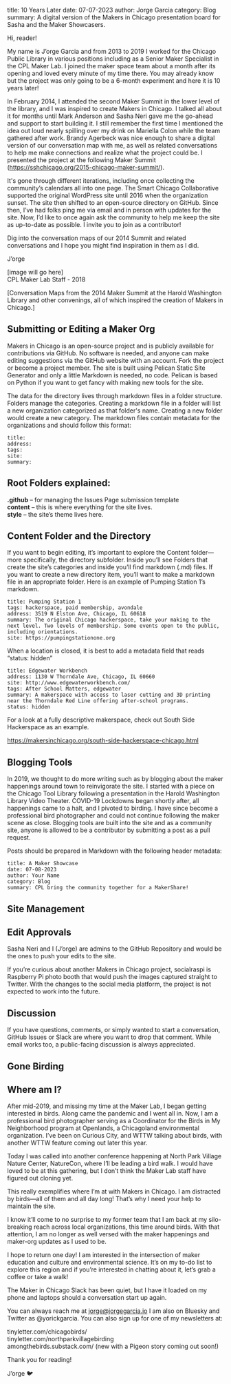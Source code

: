 title: 10 Years Later
date: 07-07-2023
author: Jorge Garcia
category: Blog
summary: A digital version of the Makers in Chicago presentation board for Sasha and the Maker Showcasers.

Hi, reader!  

My name is J’orge Garcia and from 2013 to 2019 I worked for the Chicago Public Library in various positions including as a Senior Maker Specialist in the CPL Maker Lab. I joined the maker space team about a month after its opening and loved every minute of my time there. You may already know but the project was only going to be a 6-month experiment and here it is 10 years later!  

In February 2014, I attended the second Maker Summit in the lower level of the library, and I was inspired to create Makers in Chicago. I talked all about it for months until Mark Anderson and Sasha Neri gave me the go-ahead and support to start building it. I still remember the first time I mentioned the idea out loud nearly spilling over my drink on Mariella Colon while the team gathered after work. Brandy Agerbeck was nice enough to share a digital version of our conversation map with me, as well as related conversations to help me make connections and realize what the project could be. I presented the project at the following Maker Summit (https://sshchicago.org/2015-chicago-maker-summit/).  

It's gone through different iterations, including once collecting the community’s calendars all into one page. The Smart Chicago Collaborative supported the original WordPress site until 2016 when the organization sunset. The site then shifted to an open-source directory on GitHub. Since then, I’ve had folks ping me via email and in person with updates for the site. Now, I’d like to once again ask the community to help me keep the site as up-to-date as possible. I invite you to join as a contributor!  

Dig into the conversation maps of our 2014 Summit and related conversations and I hope you might find inspiration in them as I did.  

J’orge  
 
[image will go here]  
CPL Maker Lab Staff - 2018 

[Conversation Maps from the 2014 Maker Summit at the Harold Washington Library
and other convenings, all of which inspired the creation of Makers in Chicago.]


## Submitting or Editing a Maker Org  

Makers in Chicago is an open-source project and is publicly available for contributions via GitHub. No software is needed, and anyone can make editing suggestions via the GitHub website with an account. Fork the project or become a project member. The site is built using Pelican Static Site Generator and only a little Markdown is needed, no code. Pelican is based on Python if you want to get fancy with making new tools for the site.  

The data for the directory lives through markdown files in a folder structure. Folders manage the categories. Creating a markdown file in a folder will list a new organization categorized as that folder's name. Creating a new folder would create a new category. The markdown files contain metadata for the organizations and should follow this format:  

```
title:  
address:  
tags:  
site:  
summary: 
```

## Root Folders explained:

**.github** – for managing the Issues Page submission template  
**content** – this is where everything for the site lives.  
**style** – the site’s theme lives here.  

## Content Folder and the Directory

If you want to begin editing, it’s important to explore the Content folder—more specifically, the directory subfolder. Inside you’ll see Folders that create the site’s categories and inside you’ll find markdown (.md) files. If you want to create a new directory item, you’ll want to make a markdown file in an appropriate folder. Here is an example of Pumping Station 1’s markdown. 

```
title: Pumping Station 1
tags: hackerspace, paid membership, avondale
address: 3519 N Elston Ave, Chicago, IL 60618
summary: The original Chicago hackerspace, take your making to the next level. Two levels of membership. Some events open to the public, including orientations.
site: https://pumpingstationone.org
```

When a location is closed, it is best to add a metadata field that reads “status: hidden”

```
title: Edgewater Workbench
address: 1130 W Thorndale Ave, Chicago, IL 60660
site: http://www.edgewaterworkbench.com/
tags: After School Matters, edgewater
summary: A makerspace with access to laser cutting and 3D printing near the Thorndale Red Line offering after-school programs.
status: hidden
```

For a look at a fully descriptive makerspace, check out South Side Hackerspace as an example.

https://makersinchicago.org/south-side-hackerspace-chicago.html

## Blogging Tools  

In 2019, we thought to do more writing such as by blogging about the maker happenings around town to reinvigorate the site. I started with a piece on the Chicago Tool Library following a presentation in the Harold Washington Library Video Theater. COVID-19 Lockdowns began shortly after, all happenings came to a halt, and I pivoted to birding. I have since become a professional bird photographer and could not continue following the maker scene as close. Blogging tools are built into the site and as a community site, anyone is allowed to be a contributor by submitting a post as a pull request.

Posts should be prepared in Markdown with the following header metadata:

```
title: A Maker Showcase
date: 07-08-2023
author: Your Name
category: Blog
summary: CPL bring the community together for a MakerShare!
```

## Site Management  

## Edit Approvals  

Sasha Neri and I (J’orge) are admins to the GitHub Repository and would be the ones to push your edits to the site.  

If you’re curious about another Makers in Chicago project, socialraspi is Raspberry Pi photo booth that would push the images captured straight to Twitter. With the changes to the social media platform, the project is not expected to work into the future.  

## Discussion  

If you have questions, comments, or simply wanted to start a conversation, GitHub Issues or Slack are where you want to drop that comment. While email works too, a public-facing discussion is always appreciated.  

## Gone Birding  

## Where am I?  

After mid-2019, and missing my time at the Maker Lab, I began getting interested in birds. Along came the pandemic and I went all in. Now, I am a professional bird photographer serving as a Coordinator for the Birds in My Neighborhood program at Openlands, a Chicagoland environmental organization. I’ve been on Curious City, and WTTW talking about birds, with another WTTW feature coming out later this year.

Today I was called into another conference happening at North Park Village Nature Center, NatureCon, where I’ll be leading a bird walk. I would have loved to be at this gathering, but I don’t think the Maker Lab staff have figured out cloning yet.

This really exemplifies where I’m at with Makers in Chicago. I am distracted by birds—all of them and all day long! That’s why I need your help to maintain the site.

I know it’ll come to no surprise to my former team that I am back at my silo-breaking reach across local organizations, this time around birds. With that attention, I am no longer as well versed with the maker happenings and maker-org updates as I used to be. 

I hope to return one day! I am interested in the intersection of maker education and culture and environmental science. It’s on my to-do list to explore this region and if you’re interested in chatting about it, let’s grab a coffee or take a walk! 

The Maker in Chicago Slack has been quiet, but I have it loaded on my phone and laptops should a conversation start up again.  

You can always reach me at jorge@jorgegarcia.io I am also on Bluesky and Twitter as @yorickgarcia.  You can also sign up for one of my newsletters at: 

tinyletter.com/chicagobirds/  
tinyletter.com/northparkvillagebirding  
amongthebirds.substack.com/ (new with a Pigeon story coming out soon!)  

Thank you for reading!  

J’orge 🐦  
